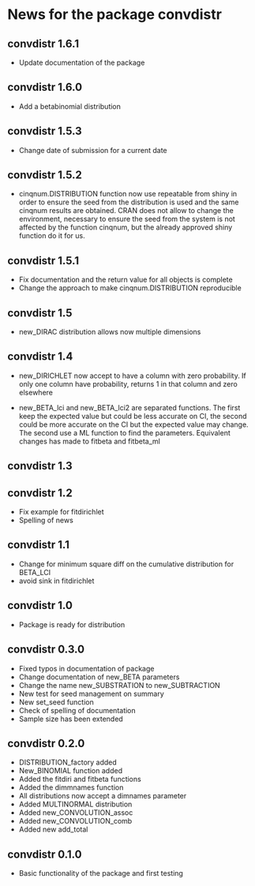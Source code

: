 # News for the package convdistr

## convdistr 1.6.1
  * Update documentation of the package

## convdistr 1.6.0
  * Add a betabinomial distribution

## convdistr 1.5.3
  * Change date of submission for a current date

## convdistr 1.5.2
  * cinqnum.DISTRIBUTION function now use repeatable from shiny in order to 
ensure the seed from the distribution is used and the same cinqnum results are
obtained. CRAN does not allow to change 
the environment, necessary to ensure the seed from the system is not affected by
the function cinqnum, but the already approved shiny function do it for us.

## convdistr 1.5.1
  * Fix documentation and the return value for all objects is complete
  * Change the approach to make cinqnum.DISTRIBUTION reproducible

## convdistr 1.5
  * new_DIRAC distribution allows now multiple dimensions

## convdistr 1.4
  * new_DIRICHLET now accept to have a column with zero probability. If only
one column have probability, returns 1 in that column and zero elsewhere

  * new_BETA_lci and new_BETA_lci2 are separated functions. The first keep the
expected value but could be less accurate on CI, the second could be more 
accurate on the CI but the expected value may change. The second use a ML 
function to find the parameters. Equivalent changes has made to fitbeta and
fitbeta_ml

## convdistr 1.3

## convdistr 1.2
  * Fix example for fitdirichlet
  * Spelling of news

## convdistr 1.1
  * Change for minimum square diff on the cumulative distribution for BETA_LCI
  * avoid sink in fitdirichlet

## convdistr 1.0
  * Package is ready for distribution

## convdistr 0.3.0
  * Fixed typos in documentation of package
  * Change documentation of new_BETA parameters 
  * Change the name new_SUBSTRATION to new_SUBTRACTION
  * New test for seed management on summary
  * New set_seed function
  * Check of spelling of documentation
  * Sample size has been extended

## convdistr 0.2.0
  * DISTRIBUTION_factory added
  * New_BINOMIAL function added
  * Added the fitdiri and fitbeta functions
  * Added the dimmnames function
  * All distributions now accept a dimnames parameter
  * Added MULTINORMAL distribution
  * Added new_CONVOLUTION_assoc
  * Added new_CONVOLUTION_comb
  * Added new add_total

## convdistr 0.1.0
  * Basic functionality of the package and first testing

